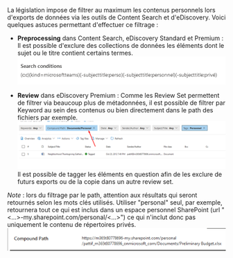 La législation impose de filtrer au maximum les contenus personnels lors d'exports de données via les outils de Content Search et d'eDiscovery.
Voici quelques astuces permettant d'effectuer ce filtrage :

- **Preprocessing** dans Content Search, eDiscovery Standard et Premium :
Il est possible d'exclure des collections de données les éléments dont le sujet ou le titre contient certains termes.
![image.png](/.attachments/image-fe08d64c-4e0a-42ef-97d4-a4993c52486a.png)

- **Review** dans eDiscovery Premium :
Comme les Review Set permettent de filtrer via beaucoup plus de métadonnées, il est possible de filtrer par Keyword au sein des contenus ou bien directement dans le path des fichiers par exemple.
![image.png](/.attachments/image-02a5185d-ecd8-4036-9e89-53062bc785ae.png)
Il est possible de tagger les éléments en question afin de les exclure de futurs exports ou de la copie dans un autre review set.

_Note_ : lors du filtrage par le path, attention aux résultats qui seront retournés selon les mots clés utilisés. Utiliser "personal" seul, par exemple, retournera tout ce qui est inclus dans un espace personnel SharePoint (url "<…>-my.sharepoint.com/personal/<…>") ce qui n'inclut donc pas uniquement le contenu de répertoires privés.
![image.png](/.attachments/image-d6cc5e63-729b-4f72-baf6-69a562e1c647.png)